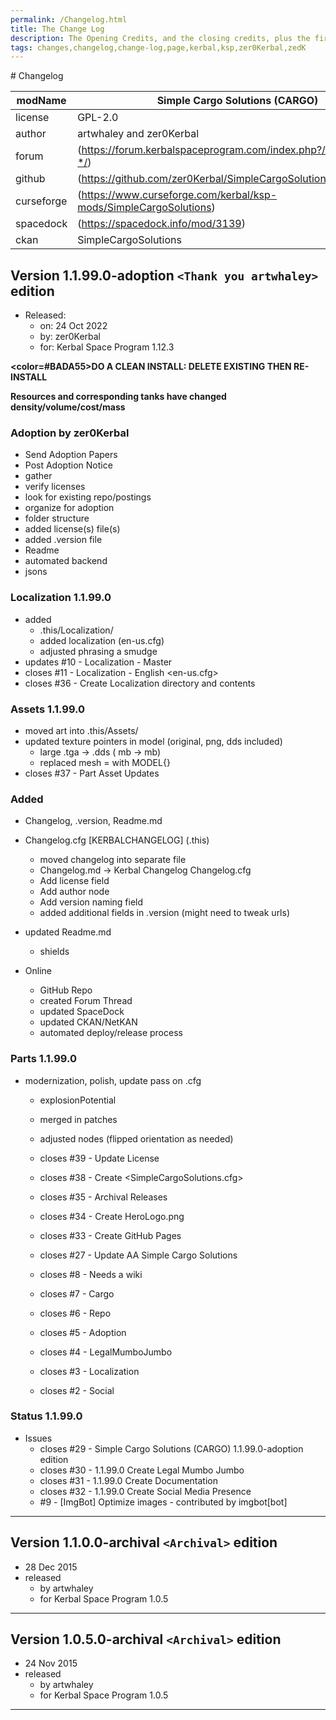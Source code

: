 ```yaml
---
permalink: /Changelog.html
title: The Change Log
description: The Opening Credits, and the closing credits, plus the first of two (or is three) end credit scenes
tags: changes,changelog,change-log,page,kerbal,ksp,zer0Kerbal,zedK
---
```


<!-- 
hdr-changelog.md v1.0.0.0
Simple Cargo Solutions (CARGO)
created: 13 May 2022
updated:
CC BY-ND 4.0 by zer0Kerbal
--># Changelog  
  
| modName    | Simple Cargo Solutions (CARGO)                                    |
| ---------- | ----------------------------------------------------------------- |
| license    | GPL-2.0                                                           |
| author     | artwhaley and zer0Kerbal                                          |
| forum      | (https://forum.kerbalspaceprogram.com/index.php?/topic/210255-*/) |
| github     | (https://github.com/zer0Kerbal/SimpleCargoSolutions)              |
| curseforge | (https://www.curseforge.com/kerbal/ksp-mods/SimpleCargoSolutions) |
| spacedock  | (https://spacedock.info/mod/3139)                                 |
| ckan       | SimpleCargoSolutions                                              |

## Version 1.1.99.0-adoption `<Thank you artwhaley>` edition

* Released:
  * on: 24 Oct 2022
  * by: zer0Kerbal
  * for: Kerbal Space Program 1.12.3

<b><color=#BADA55>DO A CLEAN INSTALL: DELETE EXISTING THEN RE-INSTALL</color></b>

<b>Resources and corresponding tanks have changed density/volume/cost/mass </b>

### Adoption by zer0Kerbal

* Send Adoption Papers
* Post Adoption Notice
* gather
* verify licenses
* look for existing repo/postings
* organize for adoption
* folder structure
* added license(s) file(s)
* added .version file
* Readme
* automated backend
* jsons

### Localization 1.1.99.0

* added
  * .this/Localization/
  * added localization (en-us.cfg)
  * adjusted phrasing a smudge
* updates #10 - Localization - Master
* closes #11 - Localization - English <en-us.cfg>
* closes #36 - Create Localization directory and contents

### Assets 1.1.99.0

* moved art into .this/Assets/
* updated texture pointers in model (original, png, dds included)
  * large .tga -> .dds ( mb ->	mb)
  * replaced mesh = with MODEL{}
* closes #37 - Part Asset Updates

### Added

* Changelog, .version, Readme.md
* Changelog.cfg [KERBALCHANGELOG] (.this)
  * moved changelog into separate file
  * Changelog.md -> Kerbal Changelog Changelog.cfg
  * Add license field
  * Add author node
  * Add version naming field
  * added additional fields in .version (might need to tweak urls)
* updated Readme.md
  * shields

* Online
  * GitHub Repo
  * created Forum Thread
  * updated SpaceDock
  * updated CKAN/NetKAN
  * automated deploy/release process

### Parts  1.1.99.0

* modernization, polish, update pass on .cfg
  * explosionPotential
  * merged in patches
  * adjusted nodes (flipped orientation as needed)

  * closes #39 - Update License
  * closes #38 - Create <SimpleCargoSolutions.cfg>
  * closes #35 - Archival Releases
  * closes #34 - Create HeroLogo.png
  * closes #33 - Create GitHub Pages
  * closes #27 - Update AA Simple Cargo Solutions
  * closes #8 - Needs a wiki
  * closes #7 - Cargo
  * closes #6 - Repo
  * closes #5 - Adoption
  * closes #4 - LegalMumboJumbo
  * closes #3 - Localization
  * closes #2 - Social


### Status 1.1.99.0

* Issues
  * closes #29 - Simple Cargo Solutions (CARGO) 1.1.99.0-adoption <Thank you artwhaley> edition
  * closes #30 - 1.1.99.0 Create Legal Mumbo Jumbo
  * closes #31 - 1.1.99.0 Create Documentation
  * closes #32 - 1.1.99.0 Create Social Media Presence
  * #9 - [ImgBot] Optimize images - contributed by imgbot[bot]

---

## Version 1.1.0.0-archival `<Archival>` edition

* 28 Dec 2015
* released
  * by artwhaley
  * for Kerbal Space Program 1.0.5

---

## Version 1.0.5.0-archival `<Archival>` edition

* 24 Nov 2015
* released
  * by artwhaley
  * for Kerbal Space Program 1.0.5

---
